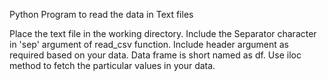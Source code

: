 Python Program to read the data in Text files

Place the text file in the working directory.
Include the Separator character in 'sep' argument of read_csv function.
Include header argument as required based on your data.
Data frame is short named as df.
Use iloc method to fetch the particular values in your data.
